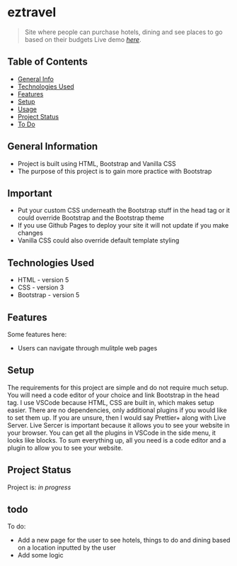 # eztravel
> Site where people can purchase hotels, dining and see places to go based on their budgets
> Live demo [_here_](https://pokemon-store-eight.vercel.app/learn.html). <!-- If you have the project hosted somewhere, include the link here. -->

## Table of Contents
* [General Info](#general-information)
* [Technologies Used](#technologies-used)
* [Features](#features)
* [Setup](#setup)
* [Usage](#usage)
* [Project Status](#project-status)
* [To Do](#todo)
<!-- * [License](#license) -->

## General Information
- Project is built using HTML, Bootstrap and Vanilla CSS
- The purpose of this project is to gain more practice with Bootstrap
<!-- What problem does it (intend to) solve?-->
<!-- You don't have to answer all the questions - just the ones relevant to your project. -->

## Important
- Put your custom CSS underneath the Bootstrap stuff in the head tag or it could override Bootstrap and the Bootstrap theme
- If you use Github Pages to deploy your site it will not update if you make changes
- Vanilla CSS could also override default template styling
  
## Technologies Used
- HTML - version 5
- CSS - version 3
- Bootstrap - version 5

## Features
Some features here:
- Users can navigate through mulitple web pages

## Setup
The requirements for this project are simple and do not require much setup. You will need a code editor of your choice and link Bootstrap in the head tag. I use VSCode because HTML, CSS are built in, which makes setup easier. There are no dependencies, only additional plugins if you would like to set them up. If you are unsure, then I would say Prettier+ along with Live Server. Live Sercer is important because it allows you to see your website in your browser. You can get all the plugins in VSCode in the side menu, it looks like blocks. To sum everything up, all you need is a code editor and a plugin to allow you to see your website.

## Project Status
Project is: _in progress_ 

## todo
To do:
- Add a new page for the user to see hotels, things to do and dining based on a location inputted by the user
- Add some logic 
